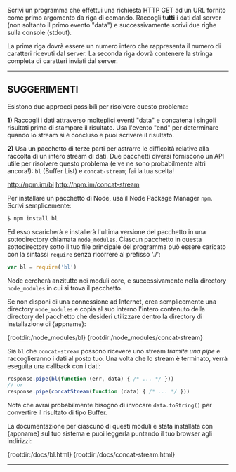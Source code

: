 Scrivi un programma che effettui una richiesta HTTP GET ad un URL fornito come primo argomento da riga di comando. Raccogli **tutti** i dati dal server (non soltanto il primo evento "data") e successivamente scrivi due righe sulla console (stdout).

La prima riga dovrà essere un numero intero che rappresenta il numero di caratteri ricevuti dal server. La seconda riga dovrà contenere la stringa completa di caratteri inviati dal server.

----------------------------------------------------------------------
## SUGGERIMENTI

Esistono due approcci possibili per risolvere questo problema:

**1)** Raccogli i dati attraverso molteplici eventi "data" e concatena i singoli risultati prima di stampare il risultato. Usa l'evento "end" per determinare quando lo stream si è concluso e puoi scrivere il risultato.

**2)** Usa un pacchetto di terze parti per astrarre le difficoltà relative alla raccolta di un intero stream di dati. Due pacchetti diversi forniscono un'API utile per risolvere questo problema (e ve ne sono probabilmente altri ancora!): `bl` (Buffer List) e `concat-stream`; fai la tua scelta!

  <http://npm.im/bl>
  <http://npm.im/concat-stream>

Per installare un pacchetto di Node, usa il Node Package Manager `npm`. Scrivi semplicemente:

```sh
$ npm install bl
```

Ed esso scaricherà e installerà l'ultima versione del pacchetto in una sottodirectory chiamata `node_modules`. Ciascun pacchetto in questa sottodirectory sotto il tuo file principale del programma può essere caricato con la sintassi `require` senza ricorrere al prefisso './':

```js
var bl = require('bl')
```

Node cercherà anzitutto nei moduli core, e successivamente nella directory `node_modules` in cui si trova il pacchetto.

Se non disponi di una connessione ad Internet, crea semplicemente una directory `node_modules` e copia al suo interno l'intero contenuto della directory del pacchetto che desideri utilizzare dentro la directory di installazione di {appname}:

  {rootdir:/node_modules/bl}
  {rootdir:/node_modules/concat-stream}

Sia `bl` che `concat-stream` possono ricevere uno stream *tramite una pipe* e raccoglieranno i dati al posto tuo. Una volta che lo stream è terminato, verrà eseguita una callback con i dati:

```js
response.pipe(bl(function (err, data) { /* ... */ }))
// or
response.pipe(concatStream(function (data) { /* ... */ }))
```

Nota che avrai probabilmente bisogno di invocare `data.toString()` per convertire il risultato di tipo Buffer.

La documentazione per ciascuno di questi moduli è stata installata con {appname} sul tuo sistema e puoi leggerla puntando il tuo browser agli indirizzi:

  {rootdir:/docs/bl.html}
  {rootdir:/docs/concat-stream.html}

----------------------------------------------------------------------
